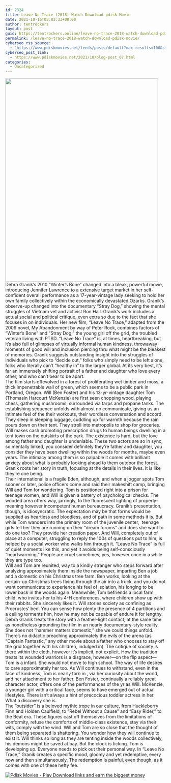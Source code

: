 ```yaml
---
id: 2324
title: Leave No Trace (2018) Watch Download pdisk Movie
date: 2021-10-16T05:03:33+00:00
author: tentrockers
layout: post
guid: https://tentrockers.online/leave-no-trace-2018-watch-download-pdisk-movie/
permalink: /leave-no-trace-2018-watch-download-pdisk-movie/
cyberseo_rss_source:
  - 'https://www.pdiskmovies.net/feeds/posts/default?max-results=100&start-index=101'
cyberseo_post_link:
  - https://www.pdiskmovies.net/2021/10/blog-post_07.html
categories:
  - Uncategorized
---
```

<div class="separator">
  <a href="https://1.bp.blogspot.com/-RuYXtwyNRXQ/YV8GaCtJy3I/AAAAAAAAAks/Eky8NaBkckQlzGjKVLTSqLdsv9lP8qaOACLcBGAsYHQ/s2048/Leave%2BNo%2BTrace%2B%25282018%2529%2BWatch%2BDownload%2Bpdisk%2BMovie.jpg" imageanchor="1"><img loading="lazy" border="0" data-original-height="2048" data-original-width="1536" height="640" src="https://1.bp.blogspot.com/-RuYXtwyNRXQ/YV8GaCtJy3I/AAAAAAAAAks/Eky8NaBkckQlzGjKVLTSqLdsv9lP8qaOACLcBGAsYHQ/w480-h640/Leave%2BNo%2BTrace%2B%25282018%2529%2BWatch%2BDownload%2Bpdisk%2BMovie.jpg" width="480" /></a>
</div>

<div>
  <div>
    <span>Debra Granik&#8217;s 2010 &#8220;Winter&#8217;s Bone&#8221; changed into a bleak, powerful movie, introducing Jennifer Lawrence to a extensive target market in her self-confident overall performance as a 17-year-vintage lady seeking to hold her own family collectively within the economically devastated Ozarks. Granik&#8217;s observe-up changed into the documentary &#8220;Stray Dog,&#8221; showing the mental struggles of Vietnam vet and activist Ron Hall. Granik&#8217;s work includes a actual social and political critique, even extra so due to the fact that she focuses in on individuals. Her new film, &#8220;Leave No Trace,&#8221; adapted from the 2009 novel, My Abandonment by way of Peter Rock, combines factors of &#8220;Winter&#8217;s Bone&#8221; and &#8220;Stray Dog,&#8221; the young girl off the grid, the troubled veteran living with PTSD. &#8220;Leave No Trace&#8221; is, at times, heartbreaking, but it&#8217;s also full of glimpses of virtually informal human kindness, throwaway moments of good will and inclusion piercing thru what might be the bleakest of memories. Granik suggests outstanding insight into the struggles of individuals who pick to &#8220;decide out,&#8221; folks who simply need to be left alone, folks who literally can&#8217;t &#8220;healthy in&#8221; to the larger global. At its very best, it&#8217;s far an immensely shifting portrait of a father and daughter who love every other, and who can&#8217;t bear to be apart.&nbsp;</span>
  </div>
  
  <div>
    <span>The film starts offevolved in a forest of proliferating wet timber and moss, a thick impenetrable wall of green, which seems to be a public park in Portland, Oregon. Will (Ben Foster) and his 13-yr-vintage daughter Tom (Thomasin Harcourt McKenzie) are first seen chopping wood, playing chess, gathering mushrooms, surrounded via tarps and propane tanks. The establishing sequence unfolds with almost no communicate, giving us an intimate feel of the their workouts, their wordless conversation and accord. They sleep in sleeping luggage, cuddling up for warmth because the rain pours down on their tent. They stroll into metropolis to shop for groceries. Will makes cash promoting prescription drugs to human beings dwelling in a tent town on the outskirts of the park. The existence is hard, but the love among father and daughter is undeniable. These two actors are so in sync, so mentally linked, you consider definitely they&#8217;re father and daughter, you consider they have been dwelling within the woods for months, maybe even years. The intimacy among them is so palpable it comes with brilliant anxiety about what is probably looking ahead to them outdoor the forest. Granik roots her story in truth, focusing at the details in their lives. It is like they&#8217;re one being.&nbsp;</span>
  </div>
  
  <div>
    <span>Their international is a fragile Eden, although, and when a jogger spots Tom sooner or later, police officers come and raid their makeshift camp, bringing Will and Tom for wondering. Tom is positioned right into a prison for teenage women, and Will is given a battery of psychological checks. The wooded area offers way, jarringly, to the fluorescent lighting of properly-meaning however incompetent human bureaucracy. Granik&#8217;s presentation, though, is idiosyncratic. The expectation may be that forms would be supplied as heartless and bloodless, and of path in some methods it is. But while Tom wanders into the primary room of the juvenile center,&nbsp; teenage girls tell her they are running on their &#8220;dream forums&#8221; and does she want to do one too? They provide her creation paper. And Will, completely out of place at a computer, struggling to reply the 100s of questions put to him, is helped by a social worker who walks him through it. &#8220;Leave No Trace&#8221; is full of quiet moments like this, and yet it avoids being self-consciously &#8220;heartwarming.&#8221; People are cruel sometimes, yes, however once in a while they are type too.</span>
  </div>
  
  <div>
    <span>Will and Tom are reunited, way to a kindly stranger who steps forward after analyzing approximately them inside the newspaper, imparting Ben a job and a domestic on his Christmas tree farm. Ben works, looking at the certain-up Christmas trees flying through the air into a truck, and you do not want communicate to experience his feel of isolation, his longing to be lower back in the woods again. Meanwhile, Tom befriends a local farm child, who invites her to his 4-H conferences, where children show up with their rabbits. She sincerely likes it. Will stories society as confining as Procrustes&#8217; bed. You can sense how plenty the presence of 4 partitions and a ceiling torments him, how he may not be capable of endure it for lengthy.</span>
  </div>
  
  <div>
    <span>Debra Granik treats the story with a feather-light contact, at the same time as nonetheless grounding the film in an nearly documentary-style reality. She does not &#8220;hammer matters domestic,&#8221; she we could things unfold. There&#8217;s no didactic preaching approximately the evils of the arena (as &#8220;Captain Fantastic,&#8221; any other movie about a father who chooses to stay off the grid together with his children, indulged in). The critique of society is there within the cloth, however it&#8217;s implicit, not explicit. How the tradition treats its wounded warriors is a disgrace, however—on the flip aspect— Tom is a infant. She would not move to high school. The way of life desires to care approximately her too. As Will continues to withstand, even in the face of kindness, Tom is nearly torn in , via her curiosity about the world, and her attachment to her father. Ben Foster, continually a reliably great character actor, offers one of the performances of the yr as Will. McKenzie, a younger girl with a critical face, seems to have emerged out of actual lifestyles. There isn&#8217;t always a hint of precocious toddler actress in her. What a discovery she is.&nbsp;</span>
  </div>
  
  <div>
    <span>The &#8220;outsider&#8221; is a beloved mythic trope in our culture, from Huckleberry Finn and Holden Caulfield, to &#8220;Rebel Without a Cause&#8221; and &#8220;Easy Rider,&#8221; to the Beat era. These figures cast off themselves from the limitations of conformity, refuse the comforts of middle-class existence, stay via their wits, comply with the wind. Will and Tom are so close that the thought of them being separated is shattering. You wonder how they will continue to exist it. Will thinks so long as they are tenting inside the woods collectively, his demons might be saved at bay. But the clock is ticking. Tom is developing up. Everyone needs to pick out their personal way. In &#8220;Leave No Trace,&#8221; Granik creates a specific mood, gloomy and yet redemptive, every now and then simultaneously. The redemption is painful, even though, as it comes with one of these hefty fee.</span>
  </div>
</div>

[![](https://1.bp.blogspot.com/-a93bp85aB6g/YUXjACCiX3I/AAAAAAAAbQE/GHmPI7h0af0tqn6tYzd0cdrDv9Hu9LUSACLcBGAsYHQ/s16000/Play_it_New-removebg-preview.png "Pdisk Movies - Play Download links and earn the biggest money")](https://pdisklink.com/1/bnYybWtwMDA0NXNi?dn=1)